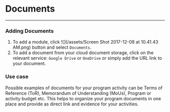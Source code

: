 # Documents

---

### Adding Documents

1. To add a module, click ![](/assets/Screen Shot 2017-12-08 at 10.41.43 AM.png) button and select `Documents`. 
2. To add a document from your cloud document storage, click on the relevant service: `Google Drive` or `OneDrive` or simply add the URL link to your document.

### Use case
Possible examples of documents for your program activity can be Terms of Reference \(ToR\), Memorandum of Understanding \(MoUs\), Program or activity budget etc. This helps to organize your program documents in one place and provide as direct link and evidence for your activities.


